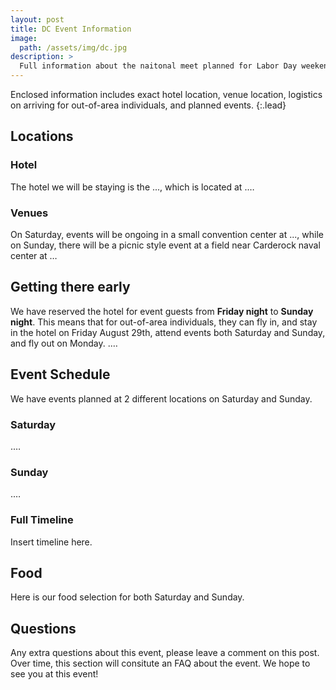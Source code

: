 ```yaml
---
layout: post
title: DC Event Information
image:
  path: /assets/img/dc.jpg
description: >
  Full information about the naitonal meet planned for Labor Day weekend in Washington D.C.
---
```

Enclosed information includes exact hotel location, venue location, logistics on arriving for out-of-area individuals, and planned events.
{:.lead}

## Locations
### Hotel
The hotel we will be staying is the ..., which is located at .…
### Venues
On Saturday, events will be ongoing in a small convention center at ..., while on Sunday, there will be a picnic style event at a field near Carderock naval center at …

## Getting there early
We have reserved the hotel for event guests from **Friday night** to **Sunday night**. This means that for out-of-area individuals, they can fly in, and stay in the hotel on Friday August 29th, attend events both Saturday and Sunday, and fly out on Monday.
.…
## Event Schedule
We have events planned at 2 different locations on Saturday and Sunday.
### Saturday
.…
### Sunday
.…
### Full Timeline
Insert timeline here.

## Food
Here is our food selection for both Saturday and Sunday.
## Questions
Any extra questions about this event, please leave a comment on this post. Over time, this section will consitute an FAQ about the event. We hope to see you at this event!